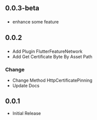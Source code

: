 ## 0.0.3-beta

###
* enhance some feature

## 0.0.2

###
* Add Plugin FlutterFeatureNetwork
* Add Get Certificate Byte By Asset Path

### Change
* Change Method HttpCertificatePinning
* Update Docs


## 0.0.1

* Initial Release
